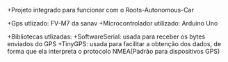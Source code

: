 +Projeto integrado para funcionar com o Roots-Autonomous-Car

+Gps utlizado: FV-M7 da sanav
+Microcontrolador utilizado: Arduino Uno

+Bibliotecas utlizadas:
+SoftwareSerial: usada para receber os bytes enviados do GPS
+TinyGPS: usada para facilitar a obtenção dos dados, de forma que ela interpreta o protocolo NMEA(Padrão para dispositivos GPS)

